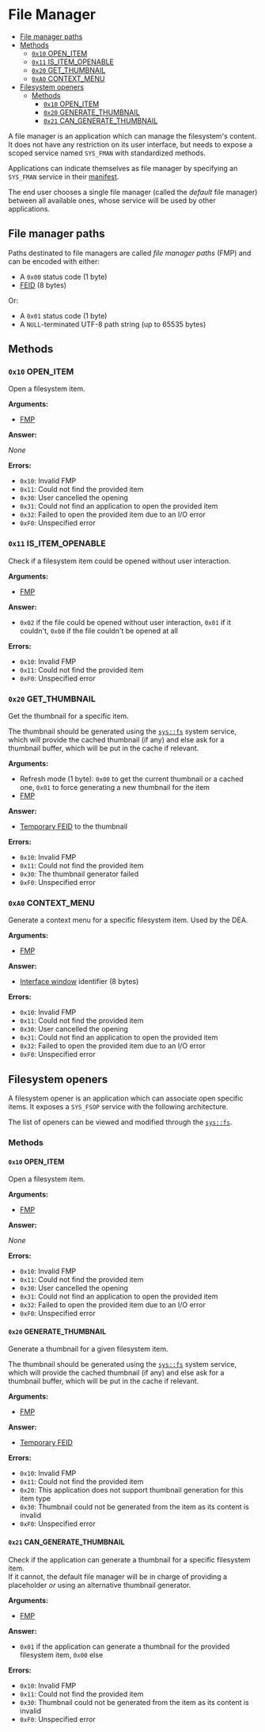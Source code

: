 # File Manager

- [File manager paths](#file-manager-paths)
- [Methods](#methods)
  - [`0x10` OPEN_ITEM](#0x10-open_item)
  - [`0x11` IS_ITEM_OPENABLE](#0x11-is_item_openable)
  - [`0x20` GET_THUMBNAIL](#0x20-get_thumbnail)
  - [`0xA0` CONTEXT_MENU](#0xa0-context_menu)
- [Filesystem openers](#filesystem-openers)
  - [Methods](#methods-1)
    - [`0x10` OPEN_ITEM](#0x10-open_item-1)
    - [`0x20` GENERATE_THUMBNAIL](#0x20-generate_thumbnail)
    - [`0x21` CAN_GENERATE_THUMBNAIL](#0x21-can_generate_thumbnail)

A file manager is an application which can manage the filesystem's content. It does not have any restriction on its user interface, but needs to expose a scoped service named `SYS_FMAN` with standardized methods.

Applications can indicate themselves as file manager by specifying an `SYS_FMAN` service in their [manifest](../applications/manifest.md).

The end user chooses a single file manager (called the _default_ file manager) between all available ones, whose service will be used by other applications.

## File manager paths

Paths destinated to file managers are called _file manager paths_ (FMP) and can be encoded with either:

- A `0x00` status code (1 byte)
- [FEID](../filesystem.md#element-unique-identifier) (8 bytes)

Or:

- A `0x01` status code (1 byte)
- A `NULL`-terminated UTF-8 path string (up to 65535 bytes)

## Methods

### `0x10` OPEN_ITEM

Open a filesystem item.

**Arguments:**

- [FMP](#file-manager-paths)

**Answer:**

_None_

**Errors:**

- `0x10`: Invalid FMP
- `0x11`: Could not find the provided item
- `0x30`: User cancelled the opening
- `0x31`: Could not find an application to open the provided item
- `0x32`: Failed to open the provided item due to an I/O error
- `0xF0`: Unspecified error

### `0x11` IS_ITEM_OPENABLE

Check if a filesystem item could be opened without user interaction.

**Arguments:**

- [FMP](#file-manager-paths)

**Answer:**

- `0x02` if the file could be opened without user interaction, `0x01` if it couldn't, `0x00` if the file couldn't be opened at all

**Errors:**

- `0x10`: Invalid FMP
- `0x11`: Could not find the provided item
- `0xF0`: Unspecified error

### `0x20` GET_THUMBNAIL

Get the thumbnail for a specific item.

The thumbnail should be generated using the [`sys::fs`](../system-services/fs.md) system service, which will provide the cached thumbnail (if any) and else ask for a thumbnail buffer, which will be put in the cache if relevant.

**Arguments:**

- Refresh mode (1 byte): `0x00` to get the current thumbnail or a cached one, `0x01` to force generating a new thumbnail for the item
- [FMP](#file-manager-paths)

**Answer:**

- [Temporary FEID](../filesystem.md#temporary-feid) to the thumbnail

**Errors:**

- `0x10`: Invalid FMP
- `0x11`: Could not find the provided item
- `0x30`: The thumbnail generator failed
- `0xF0`: Unspecified error

### `0xA0` CONTEXT_MENU

Generate a context menu for a specific filesystem item. Used by the DEA.

**Arguments:**

- [FMP](#file-manager-paths)

**Answer:**

- [Interface window](../../ux/desktop-environment.md#interface-windows) identifier (8 bytes)

**Errors:**

- `0x10`: Invalid FMP
- `0x11`: Could not find the provided item
- `0x30`: User cancelled the opening
- `0x31`: Could not find an application to open the provided item
- `0x32`: Failed to open the provided item due to an I/O error
- `0xF0`: Unspecified error

## Filesystem openers

A filesystem opener is an application which can associate open specific items. It exposes a `SYS_FSOP` service with the following architecture.

The list of openers can be viewed and modified through the [`sys::fs`](../system-services/fs.md).

### Methods

#### `0x10` OPEN_ITEM

Open a filesystem item.

**Arguments:**

- [FMP](#file-manager-paths)

**Answer:**

_None_

**Errors:**

- `0x10`: Invalid FMP
- `0x11`: Could not find the provided item
- `0x30`: User cancelled the opening
- `0x31`: Could not find an application to open the provided item
- `0x32`: Failed to open the provided item due to an I/O error
- `0xF0`: Unspecified error

#### `0x20` GENERATE_THUMBNAIL

Generate a thumbnail for a given filesystem item.

The thumbnail should be generated using the [`sys::fs`](../system-services/fs.md) system service, which will provide the cached thumbnail (if any) and else ask for a thumbnail buffer, which will be put in the cache if relevant.

**Arguments:**

- [FMP](#file-manager-paths)

**Answer:**

- [Temporary FEID](../filesystem.md#temporary-feid)

**Errors:**

- `0x10`: Invalid FMP
- `0x11`: Could not find the provided item
- `0x20`: This application does not support thumbnail generation for this item type
- `0x30`: Thumbnail could not be generated from the item as its content is invalid
- `0xF0`: Unspecified error

#### `0x21` CAN_GENERATE_THUMBNAIL

Check if the application can generate a thumbnail for a specific filesystem item.  
If it cannot, the default file manager will be in charge of providing a placeholder _or_ using an alternative thumbnail generator.

**Arguments:**

- [FMP](#file-manager-paths)

**Answer:**

- `0x01` if the application can generate a thumbnail for the provided filesystem item, `0x00` else

**Errors:**

- `0x10`: Invalid FMP
- `0x11`: Could not find the provided item
- `0x30`: Thumbnail could not be generated from the item as its content is invalid
- `0xF0`: Unspecified error
